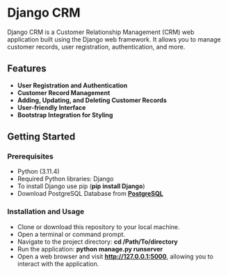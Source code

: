 # Django CRM

Django CRM is a Customer Relationship Management (CRM) web application built using the Django web framework. It allows you to manage customer records, user registration, authentication, and more.

## Features

- **User Registration and Authentication**
- **Customer Record Management**
- **Adding, Updating, and Deleting Customer Records**
- **User-friendly Interface**
- **Bootstrap Integration for Styling**

## Getting Started

### Prerequisites

- Python (3.11.4)
- Required Python libraries: Django
- To install Django use pip (**pip install Django**)
- Download PostgreSQL Database from **[PostgreSQL](https://www.postgresql.org/download/)**

### Installation and Usage

- Clone or download this repository to your local machine.
- Open a terminal or command prompt.
- Navigate to the project directory: **cd /Path/To/directory**
- Run the application: **python manage.py runserver**
- Open a web browser and visit **http://127.0.0.1:5000**, allowing you to interact with the application.
